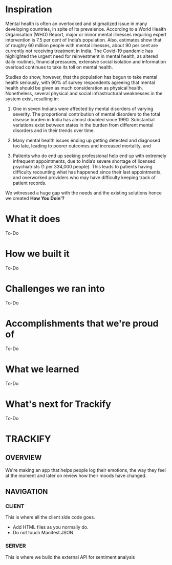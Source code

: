 # Inspiration

Mental health is often an overlooked and stigmatized issue in many developing countries, in spite of its prevalence. According to a World Health Organisation (WHO) Report, major or minor mental illnesses requiring expert intervention is 7.5 per cent of India’s population. Also, estimates show that of roughly 60 million people with mental illnesses, about 90 per cent are currently not receiving treatment in India. The Covid-19 pandemic has highlighted the urgent need for reinvestment in mental health, as altered daily routines, financial pressures, extensive social isolation and information overload continues to take its toll on mental health.

Studies do show, however, that the population has begun to take mental health seriously, with 90% of survey respondents agreeing that mental health should be given as much consideration as physical health. Nonetheless, several physical and social infrastructural weaknesses in the system exist, resulting in:

1) One in seven Indians were affected by mental disorders of varying severity. The proportional contribution of mental disorders to the total disease burden in India has almost doubled since 1990. Substantial variations exist between states in the burden from different mental disorders and in their trends over time.

2) Many mental health issues ending up getting detected and diagnosed too late, leading to poorer outcomes and increased mortality, and

3) Patients who do end up seeking professional help end up with extremely infrequent appointments, due to India’s severe shortage of licensed psychiatrists (1 per 334,000 people). This leads to patients having difficulty recounting what has happened since their last appointments, and overworked providers who may have difficulty keeping track of patient records.

We witnessed a huge gap with the needs and the existing solutions hence we created **How You Doin'?**

# What it does
To-Do

# How we built it
To-Do

# Challenges we ran into
To-Do

# Accomplishments that we're proud of
To-Do

# What we learned
To-Do

# What's next for Trackify
To-Do

# TRACKIFY

## OVERVIEW

We're making an app that helps people log their emotions, the way they feel at the moment and later on review how their moods have changed.

## NAVIGATION

### CLIENT

This is where all the client side code goes.

- Add HTML files as you normally do.
- Do not touch Manifest.JSON

### SERVER

This is where we build the external API for sentiment analysis
